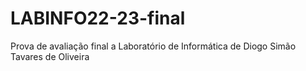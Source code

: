 # LABINFO22-23-final
Prova de avaliação final a Laboratório de Informática de Diogo Simão Tavares de Oliveira
